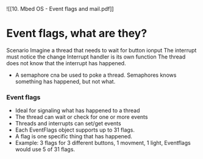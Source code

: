 ![[10. Mbed OS - Event flags and mail.pdf]]

# Event flags, what are they?
Scenario
Imagine a thread that needs to wait for button ionput
The interrupt must notice the change
Interrupt handler is its own function
The thread does not know that the interrupt has happened.
- A semaphore cna be used to poke a thread. Semaphores knows something has happened, but not what.
### Event flags
- Ideal for signaling what has happened to a thread
- The thread can wait or check for one or more events
- Threads and interrupts can set/get events
- Each EventFlags object supports up to 31 flags.
- A flag is one specific thing that has happened.
- Example: 3 flags for 3 different buttons, 1 movment, 1 light, Eventflags would use 5 of 31 flags.
```cpp

```